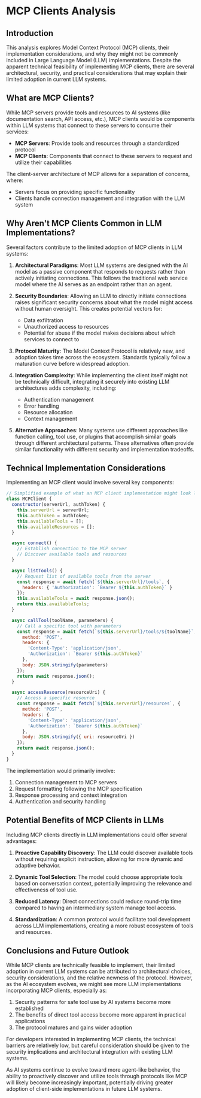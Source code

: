 # MCP Clients Analysis

## Introduction

This analysis explores Model Context Protocol (MCP) clients, their implementation considerations, and why they might not be commonly included in Large Language Model (LLM) implementations. Despite the apparent technical feasibility of implementing MCP clients, there are several architectural, security, and practical considerations that may explain their limited adoption in current LLM systems.

## What are MCP Clients?

While MCP servers provide tools and resources to AI systems (like documentation search, API access, etc.), MCP clients would be components within LLM systems that connect to these servers to consume their services:

- **MCP Servers**: Provide tools and resources through a standardized protocol
- **MCP Clients**: Components that connect to these servers to request and utilize their capabilities

The client-server architecture of MCP allows for a separation of concerns, where:
- Servers focus on providing specific functionality
- Clients handle connection management and integration with the LLM system

## Why Aren't MCP Clients Common in LLM Implementations?

Several factors contribute to the limited adoption of MCP clients in LLM systems:

1. **Architectural Paradigms**: Most LLM systems are designed with the AI model as a passive component that responds to requests rather than actively initiating connections. This follows the traditional web service model where the AI serves as an endpoint rather than an agent.

2. **Security Boundaries**: Allowing an LLM to directly initiate connections raises significant security concerns about what the model might access without human oversight. This creates potential vectors for:
   - Data exfiltration
   - Unauthorized access to resources
   - Potential for abuse if the model makes decisions about which services to connect to

3. **Protocol Maturity**: The Model Context Protocol is relatively new, and adoption takes time across the ecosystem. Standards typically follow a maturation curve before widespread adoption.

4. **Integration Complexity**: While implementing the client itself might not be technically difficult, integrating it securely into existing LLM architectures adds complexity, including:
   - Authentication management
   - Error handling
   - Resource allocation
   - Context management

5. **Alternative Approaches**: Many systems use different approaches like function calling, tool use, or plugins that accomplish similar goals through different architectural patterns. These alternatives often provide similar functionality with different security and implementation tradeoffs.

## Technical Implementation Considerations

Implementing an MCP client would involve several key components:

```javascript
// Simplified example of what an MCP client implementation might look like
class MCPClient {
  constructor(serverUrl, authToken) {
    this.serverUrl = serverUrl;
    this.authToken = authToken;
    this.availableTools = [];
    this.availableResources = [];
  }

  async connect() {
    // Establish connection to the MCP server
    // Discover available tools and resources
  }

  async listTools() {
    // Request list of available tools from the server
    const response = await fetch(`${this.serverUrl}/tools`, {
      headers: { 'Authorization': `Bearer ${this.authToken}` }
    });
    this.availableTools = await response.json();
    return this.availableTools;
  }

  async callTool(toolName, parameters) {
    // Call a specific tool with parameters
    const response = await fetch(`${this.serverUrl}/tools/${toolName}`, {
      method: 'POST',
      headers: {
        'Content-Type': 'application/json',
        'Authorization': `Bearer ${this.authToken}`
      },
      body: JSON.stringify(parameters)
    });
    return await response.json();
  }

  async accessResource(resourceUri) {
    // Access a specific resource
    const response = await fetch(`${this.serverUrl}/resources`, {
      method: 'POST',
      headers: {
        'Content-Type': 'application/json',
        'Authorization': `Bearer ${this.authToken}`
      },
      body: JSON.stringify({ uri: resourceUri })
    });
    return await response.json();
  }
}
```

The implementation would primarily involve:
1. Connection management to MCP servers
2. Request formatting following the MCP specification
3. Response processing and context integration
4. Authentication and security handling

## Potential Benefits of MCP Clients in LLMs

Including MCP clients directly in LLM implementations could offer several advantages:

1. **Proactive Capability Discovery**: The LLM could discover available tools without requiring explicit instruction, allowing for more dynamic and adaptive behavior.

2. **Dynamic Tool Selection**: The model could choose appropriate tools based on conversation context, potentially improving the relevance and effectiveness of tool use.

3. **Reduced Latency**: Direct connections could reduce round-trip time compared to having an intermediary system manage tool access.

4. **Standardization**: A common protocol would facilitate tool development across LLM implementations, creating a more robust ecosystem of tools and resources.

## Conclusions and Future Outlook

While MCP clients are technically feasible to implement, their limited adoption in current LLM systems can be attributed to architectural choices, security considerations, and the relative newness of the protocol. However, as the AI ecosystem evolves, we might see more LLM implementations incorporating MCP clients, especially as:

1. Security patterns for safe tool use by AI systems become more established
2. The benefits of direct tool access become more apparent in practical applications
3. The protocol matures and gains wider adoption

For developers interested in implementing MCP clients, the technical barriers are relatively low, but careful consideration should be given to the security implications and architectural integration with existing LLM systems.

As AI systems continue to evolve toward more agent-like behavior, the ability to proactively discover and utilize tools through protocols like MCP will likely become increasingly important, potentially driving greater adoption of client-side implementations in future LLM systems.